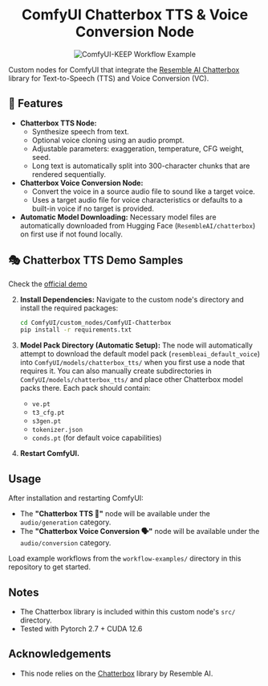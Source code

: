 <div align="center">

<h1>ComfyUI Chatterbox TTS & Voice Conversion Node</h1>

<p align="center">
  <img src="./assets/preview.png" alt="ComfyUI-KEEP Workflow Example">
</p>
    
</div>

Custom nodes for ComfyUI that integrate the [Resemble AI Chatterbox](https://github.com/resemble-ai/chatterbox) library for Text-to-Speech (TTS) and Voice Conversion (VC).

## 📢 Features

*   **Chatterbox TTS Node:**
    *   Synthesize speech from text.
    *   Optional voice cloning using an audio prompt.
    *   Adjustable parameters: exaggeration, temperature, CFG weight, seed.
    *   Long text is automatically split into 300-character chunks that are rendered sequentially.
*   **Chatterbox Voice Conversion Node:**
    *   Convert the voice in a source audio file to sound like a target voice.
    *   Uses a target audio file for voice characteristics or defaults to a built-in voice if no target is provided.
*   **Automatic Model Downloading:** Necessary model files are automatically downloaded from Hugging Face (`ResembleAI/chatterbox`) on first use if not found locally.


## 🎭 Chatterbox TTS Demo Samples  
Check the [official demo](https://resemble-ai.github.io/chatterbox_demopage/)






2.  **Install Dependencies:**
    Navigate to the custom node's directory and install the required packages:
    ```bash
    cd ComfyUI/custom_nodes/ComfyUI-Chatterbox
    pip install -r requirements.txt
    ```

3.  **Model Pack Directory (Automatic Setup):**
    The node will automatically attempt to download the default model pack (`resembleai_default_voice`) into `ComfyUI/models/chatterbox_tts/` when you first use a node that requires it.
    You can also manually create subdirectories in `ComfyUI/models/chatterbox_tts/` and place other Chatterbox model packs there. Each pack should contain:
    *   `ve.pt`
    *   `t3_cfg.pt`
    *   `s3gen.pt`
    *   `tokenizer.json`
    *   `conds.pt` (for default voice capabilities)

4.  **Restart ComfyUI.**

## Usage

After installation and restarting ComfyUI:

*   The **"Chatterbox TTS 📢"** node will be available under the `audio/generation` category.
*   The **"Chatterbox Voice Conversion 🗣️"** node will be available under the `audio/conversion` category.

Load example workflows from the `workflow-examples/` directory in this repository to get started.

## Notes

*   The Chatterbox library is included within this custom node's `src/` directory.
*   Tested with Pytorch 2.7 + CUDA 12.6

## Acknowledgements

*   This node relies on the [Chatterbox](https://github.com/resemble-ai/chatterbox) library by Resemble AI.
